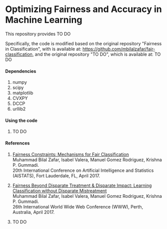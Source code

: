 # Optimizing Fairness and Accuracy in Machine Learning

This repository provides TO DO

Specifically, the code is modified based on the original repository "Fairness in Classification", with is available at: https://github.com/mbilalzafar/fair-classification, and the original repository "TO DO", which is available at: TO DO 

#### Dependencies 
1. numpy
2. scipy
3. matplotlib
4. CVXPY
5. DCCP
6. urllib2

#### Using the code

1. TO DO 

#### References
1. <a href="http://arxiv.org/abs/1507.05259" target="_blank">Fairness Constraints: Mechanisms for Fair Classification</a> <br>
Muhammad Bilal Zafar, Isabel Valera, Manuel Gomez Rodriguez, Krishna P. Gummadi. <br>
20th International Conference on Artificial Intelligence and Statistics (AISTATS), Fort Lauderdale, FL, April 2017.
 
 
2. <a href="https://arxiv.org/abs/1610.08452" target="_blank">Fairness Beyond Disparate Treatment & Disparate Impact: Learning Classification without Disparate Mistreatment</a> <br>
Muhammad Bilal Zafar, Isabel Valera, Manuel Gomez Rodriguez, Krishna P. Gummadi. <br>
26th International World Wide Web Conference (WWW), Perth, Australia, April 2017.


3. TO DO
